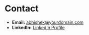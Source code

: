 # Contact

- **Email:** abhishek@yourdomain.com
- **LinkedIn:** [LinkedIn Profile](https://www.linkedin.com/in/abhishekgunasekar)
